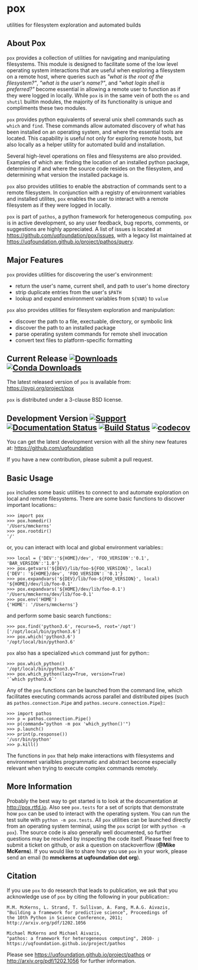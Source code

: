 pox
===
utilities for filesystem exploration and automated builds

About Pox
---------
``pox`` provides a collection of utilities for navigating and manipulating
filesystems. This module is designed to facilitate some of the low level
operating system interactions that are useful when exploring a filesystem
on a remote host, where queries such as *"what is the root of the filesystem?"*,
*"what is the user's name?"*, and *"what login shell is preferred?"* become
essential in allowing a remote user to function as if they were logged in
locally. While ``pox`` is in the same vein of both the ``os`` and ``shutil``
builtin modules, the majority of its functionality is unique and compliments
these two modules.

``pox`` provides python equivalents of several unix shell commands such as
``which`` and ``find``. These commands allow automated discovery of what has
been installed on an operating system, and where the essential tools are
located. This capability is useful not only for exploring remote hosts,
but also locally as a helper utility for automated build and installation.

Several high-level operations on files and filesystems are also provided.
Examples of which are: finding the location of an installed python package,
determining if and where the source code resides on the filesystem, and
determining what version the installed package is.

``pox`` also provides utilities to enable the abstraction of commands sent
to a remote filesystem.  In conjunction with a registry of environment
variables and installed utilites, ``pox`` enables the user to interact with
a remote filesystem as if they were logged in locally. 

``pox`` is part of ``pathos``, a python framework for heterogeneous computing.
``pox`` is in active development, so any user feedback, bug reports, comments,
or suggestions are highly appreciated.  A list of issues is located at https://github.com/uqfoundation/pox/issues, with a legacy list maintained at https://uqfoundation.github.io/project/pathos/query.


Major Features
--------------
``pox`` provides utilities for discovering the user's environment:

* return the user's name, current shell, and path to user's home directory
* strip duplicate entries from the user's ``$PATH``
* lookup and expand environment variables from ``${VAR}`` to ``value``

``pox`` also provides utilities for filesystem exploration and manipulation:

* discover the path to a file, exectuable, directory, or symbolic link 
* discover the path to an installed package
* parse operating system commands for remote shell invocation
* convert text files to platform-specific formatting


Current Release
[![Downloads](https://static.pepy.tech/personalized-badge/pox?period=total&units=international_system&left_color=grey&right_color=blue&left_text=pypi%20downloads)](https://pepy.tech/project/pox)
[![Conda Downloads](https://img.shields.io/conda/dn/conda-forge/pox?color=blue&label=conda%20downloads)](https://anaconda.org/conda-forge/pox)
---------------
The latest released version of ``pox`` is available from:
    https://pypi.org/project/pox

``pox`` is distributed under a 3-clause BSD license.


Development Version
[![Support](https://img.shields.io/badge/support-the%20UQ%20Foundation-purple.svg?style=flat&colorA=grey&colorB=purple)](http://www.uqfoundation.org/pages/donate.html)
[![Documentation Status](https://readthedocs.org/projects/pox/badge/?version=latest)](https://pox.readthedocs.io/en/latest/?badge=latest)
[![Build Status](https://travis-ci.com/uqfoundation/pox.svg?label=build&logo=travis&branch=master)](https://travis-ci.com/github/uqfoundation/pox)
[![codecov](https://codecov.io/gh/uqfoundation/pox/branch/master/graph/badge.svg)](https://codecov.io/gh/uqfoundation/pox)
-------------------
You can get the latest development version with all the shiny new features at:
    https://github.com/uqfoundation

If you have a new contribution, please submit a pull request.


Basic Usage
-----------
`pox` includes some basic utilities to connect to and automate exploration
on local and remote filesystems. There are some basic functions to discover
important locations::

    >>> import pox
    >>> pox.homedir()
    '/Users/mmckerns'
    >>> pox.rootdir()
    '/'

or, you can interact with local and global environment variables::

    >>> local = {'DEV':'${HOME}/dev', 'FOO_VERSION':'0.1', 'BAR_VERSION':'1.0'}
    >>> pox.getvars('${DEV}/lib/foo-${FOO_VERSION}', local)
    {'DEV': '${HOME}/dev', 'FOO_VERSION': '0.1'}
    >>> pox.expandvars('${DEV}/lib/foo-${FOO_VERSION}', local)
    '${HOME}/dev/lib/foo-0.1'
    >>> pox.expandvars('${HOME}/dev/lib/foo-0.1')
    '/Users/mmckerns/dev/lib/foo-0.1'
    >>> pox.env('HOME')
    {'HOME': '/Users/mmckerns'}

and perform some basic search functions::

    >>> pox.find('python3.6', recurse=5, root='/opt')
    ['/opt/local/bin/python3.6']
    >>> pox.which('python3.6')
    '/opt/local/bin/python3.6'

`pox` also has a specialized `which` command just for python::

    >>> pox.which_python()
    '/opt/local/bin/python3.6'
    >>> pox.which_python(lazy=True, version=True)
    '`which python3.6`'

Any of the `pox` functions can be launched from the command line,
which facilitates executing commands across parallel and distributed pipes
(such as `pathos.connection.Pipe` and `pathos.secure.connection.Pipe`)::

    >>> import pathos
    >>> p = pathos.connection.Pipe()
    >>> p(command="python -m pox 'which_python()'")
    >>> p.launch()
    >>> print(p.response())
    '/usr/bin/python'
    >>> p.kill()

The functions in `pox` that help make interactions with filesystems and
environment varialbles programmatic and abstract become especially relevant
when trying to execute complex commands remotely. 


More Information
----------------
Probably the best way to get started is to look at the documentation at
http://pox.rtfd.io. Also see ``pox.tests`` for a set of scripts that demonstrate
how ``pox`` can be used to interact with the operating system. You can run the
test suite with ``python -m pox.tests``.  All ``pox`` utilities
can be launched directly from an operating system terminal, using the ``pox``
script (or with ``python -m pox``).  The source code is also generally well
documented, so further questions may be resolved by inspecting the code
itself.  Please feel free to submit a ticket on github, or ask a
question on stackoverflow (**@Mike McKerns**).
If you would like to share how you use ``pox`` in your work, please send an
email (to **mmckerns at uqfoundation dot org**).


Citation
--------
If you use ``pox`` to do research that leads to publication, we ask that you
acknowledge use of ``pox`` by citing the following in your publication::

    M.M. McKerns, L. Strand, T. Sullivan, A. Fang, M.A.G. Aivazis,
    "Building a framework for predictive science", Proceedings of
    the 10th Python in Science Conference, 2011;
    http://arxiv.org/pdf/1202.1056

    Michael McKerns and Michael Aivazis,
    "pathos: a framework for heterogeneous computing", 2010- ;
    https://uqfoundation.github.io/project/pathos

Please see https://uqfoundation.github.io/project/pathos or
http://arxiv.org/pdf/1202.1056 for further information.

